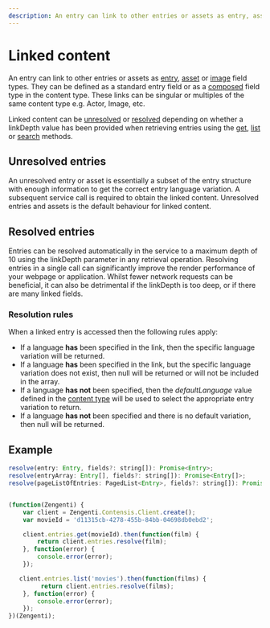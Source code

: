 ```yaml
---
description: An entry can link to other entries or assets as entry, asset or image field types.  
---
```

# Linked content

An entry can link to other entries or assets as [entry](/model/entry.md), [asset](/model/asset.md) or [image](/model/image.md) field types. They can be defined as a standard entry field or as a [composed](/model/composed.md) field type in the content type. These links can be singular or multiples of the same content type e.g. Actor, Image, etc.

Linked content can be [unresolved](#unresolved-entries) or [resolved](#resolved-entries) depending on whether a linkDepth value has been provided when retrieving entries using the [get](/key-concepts/get-entry.md), [list](/key-concepts/list-entries.md) or [search](/search/search-basics.md) methods.

## Unresolved entries

An unresolved entry or asset is essentially a subset of the entry structure with enough information to get the correct entry language variation. A subsequent service call is required to obtain the linked content. Unresolved entries and assets is the default behaviour for linked content.

## Resolved entries

Entries can be resolved automatically in the service to a maximum depth of 10 using the linkDepth parameter in any retrieval operation. Resolving entries in a single call can significantly improve the render performance of your webpage or application. Whilst fewer network requests can be beneficial, it can also be detrimental if the linkDepth is too deep, or if there are many linked fields.

### Resolution rules

When a linked entry is accessed then the following rules apply:

- If a language **has** been specified in the link, then the specific language variation will be returned.
- If a language **has** been specified in the link, but the specific language variation does not exist, then null will be returned or will not be included in the array.
- If a language **has not** been specified, then the *defaultLanguage* value defined in the [content type](/model/content-type.md) will be used to select the appropriate entry variation to return.
- If a language **has not** been specified and there is no default variation, then null will be returned.



## Example

```js
resolve(entry: Entry, fields?: string[]): Promise<Entry>;
resolve(entryArray: Entry[], fields?: string[]): Promise<Entry[]>;
resolve(pageListOfEntries: PagedList<Entry>, fields?: string[]): Promise<PagedList<Entry>>;


(function(Zengenti) {
    var client = Zengenti.Contensis.Client.create();
    var movieId = 'd11315cb-4278-455b-84bb-04698db0ebd2';

    client.entries.get(movieId).then(function(film) {       
        return client.entries.resolve(film);
    }, function(error) {
        console.error(error);
    });

   client.entries.list('movies').then(function(films) {
         return client.entries.resolve(films);
    }, function(error) {
        console.error(error);
    });
})(Zengenti);
```
